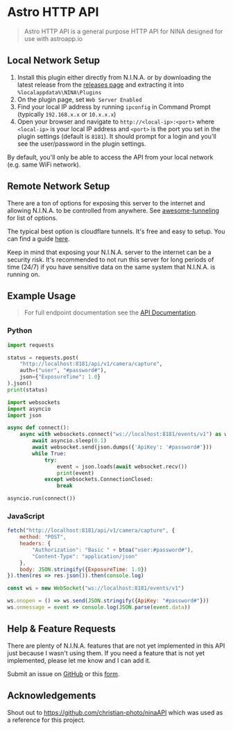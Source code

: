﻿# Astro HTTP API

> Astro HTTP API is a general purpose HTTP API for NINA designed for use with astroapp.io

## Local Network Setup

1. Install this plugin either directly from N.I.N.A. or by downloading the latest release from the [releases page](https://github.com/sshh12/astro-app-nina-api/releases) and extracting it into `%localappdata%\NINA\Plugins`
2. On the plugin page, set `Web Server Enabled`
3. Find your local IP address by running `ipconfig` in Command Prompt (typically `192.168.x.x` or `10.x.x.x`)
4. Open your browser and navigate to `http://<local-ip>:<port>` where `<local-ip>` is your local IP address and `<port>` is the port you set in the plugin settings (default is `8181`). It should prompt for a login and you'll see the user/password in the plugin settings.

By default, you'll only be able to access the API from your local network (e.g. same WiFi network).

## Remote Network Setup

There are a ton of options for exposing this server to the internet and allowing N.I.N.A. to be controlled from anywhere. See [awesome-tunneling](https://github.com/anderspitman/awesome-tunneling) for list of options.

The typical best option is cloudflare tunnels. It's free and easy to setup. You can find a guide [here](https://developers.cloudflare.com/cloudflare-one/connections/connect-networks/get-started/create-remote-tunnel/).

Keep in mind that exposing your N.I.N.A. server to the internet can be a security risk. It's recommended to not run this server for long periods of time (24/7) if you have sensitive data on the same system that N.I.N.A. is running on.

## Example Usage

> For full endpoint documentation see the [API Documentation](https://github.com/sshh12/astro-app-nina-api/blob/main/API.md).

### Python

```python
import requests

status = requests.post(
    "http://localhost:8181/api/v1/camera/capture", 
    auth=("user", "#password#"), 
    json={"ExposureTime": 1.0}
).json()
print(status)
```

```python
import websockets
import asyncio
import json

async def connect():
    async with websockets.connect("ws://localhost:8181/events/v1") as websocket:
        await asyncio.sleep(0.1)
        await websocket.send(json.dumps({'ApiKey': '#password#'}))
        while True:
            try:
                event = json.loads(await websocket.recv())
                print(event)
            except websockets.ConnectionClosed:
                break

asyncio.run(connect())
```

### JavaScript

```javascript
fetch("http://localhost:8181/api/v1/camera/capture", {
    method: "POST",
    headers: {
        "Authorization": "Basic " + btoa("user:#password#"),
        "Content-Type": "application/json"
    },
    body: JSON.stringify({ExposureTime: 1.0})
}).then(res => res.json()).then(console.log)
```

```javascript
const ws = new WebSocket("ws://localhost:8181/events/v1")

ws.onopen = () => ws.send(JSON.stringify({ApiKey: "#password#"}))
ws.onmessage = event => console.log(JSON.parse(event.data))
```

## Help & Feature Requests

There are plenty of N.I.N.A. features that are not yet implemented in this API just because I wasn't using them. If you need a feature that is not yet implemented, please let me know and I can add it.

Submit an issue on [GitHub](https://github.com/sshh12/astro-app-nina-api/issues) or this [form](https://forms.gle/hiaKh3HRfVBYZxiu6).

## Acknowledgements

Shout out to https://github.com/christian-photo/ninaAPI which was used as a reference for this project.